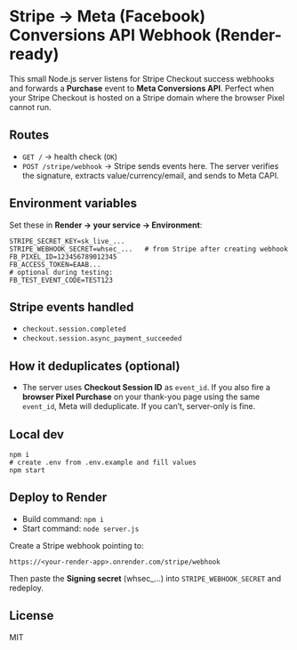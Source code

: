 # Stripe → Meta (Facebook) Conversions API Webhook (Render-ready)

This small Node.js server listens for Stripe Checkout success webhooks and forwards a **Purchase** event to **Meta Conversions API**. Perfect when your Stripe Checkout is hosted on a Stripe domain where the browser Pixel cannot run.

## Routes
- `GET /` → health check (`OK`)
- `POST /stripe/webhook` → Stripe sends events here. The server verifies the signature, extracts value/currency/email, and sends to Meta CAPI.

## Environment variables
Set these in **Render → your service → Environment**:

```
STRIPE_SECRET_KEY=sk_live_...
STRIPE_WEBHOOK_SECRET=whsec_...   # from Stripe after creating webhook
FB_PIXEL_ID=123456789012345
FB_ACCESS_TOKEN=EAAB...
# optional during testing:
FB_TEST_EVENT_CODE=TEST123
```

## Stripe events handled
- `checkout.session.completed`
- `checkout.session.async_payment_succeeded`

## How it deduplicates (optional)
- The server uses **Checkout Session ID** as `event_id`. If you also fire a **browser Pixel Purchase** on your thank-you page using the same `event_id`, Meta will deduplicate. If you can’t, server-only is fine.

## Local dev
```
npm i
# create .env from .env.example and fill values
npm start
```

## Deploy to Render
- Build command: `npm i`
- Start command: `node server.js`

Create a Stripe webhook pointing to:
```
https://<your-render-app>.onrender.com/stripe/webhook
```
Then paste the **Signing secret** (whsec_...) into `STRIPE_WEBHOOK_SECRET` and redeploy.

## License
MIT

